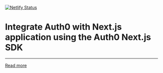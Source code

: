 [![Netlify Status](https://api.netlify.com/api/v1/badges/e89ad076-6abb-454e-a3aa-925fe187b24d/deploy-status)](https://app.netlify.com/sites/nextjs-auth0/deploys)

# Integrate Auth0 with Next.js application using the Auth0 Next.js SDK

---

[Read more](https://github.com/auth0-samples/auth0-nextjs-samples/tree/main/Sample-01)
